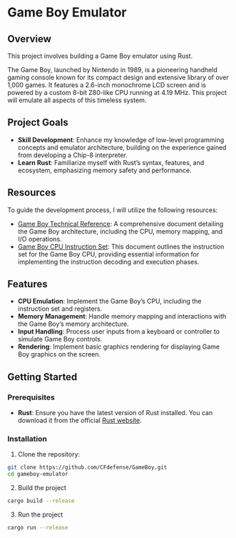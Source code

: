 # Game Boy Emulator

## Overview

This project involves building a Game Boy emulator using Rust.

The Game Boy, launched by Nintendo in 1989, is a pioneering handheld gaming console known for its compact design and extensive library of over 1,000 games. 
It features a 2.6-inch monochrome LCD screen and is powered by a custom 8-bit Z80-like CPU running at 4.19 MHz. This project will emulate all aspects of this timeless system.

## Project Goals

- **Skill Development**: Enhance my knowledge of low-level programming concepts and emulator architecture, building on the experience gained from developing a Chip-8 interpreter.
- **Learn Rust**: Familiarize myself with Rust’s syntax, features, and ecosystem, emphasizing memory safety and performance.

## Resources

To guide the development process, I will utilize the following resources:

- [Game Boy Technical Reference](https://gekkio.fi/files/gb-docs/gbctr.pdf#page=20&zoom=100,76,62): A comprehensive document detailing the Game Boy architecture, including the CPU, memory mapping, and I/O operations.
- [Game Boy CPU Instruction Set](https://gbdev.io/pandocs/CPU_Instruction_Set.html): This document outlines the instruction set for the Game Boy CPU, providing essential information for implementing the instruction decoding and execution phases.

## Features

- **CPU Emulation**: Implement the Game Boy’s CPU, including the instruction set and registers.
- **Memory Management**: Handle memory mapping and interactions with the Game Boy’s memory architecture.
- **Input Handling**: Process user inputs from a keyboard or controller to simulate Game Boy controls.
- **Rendering**: Implement basic graphics rendering for displaying Game Boy graphics on the screen.

## Getting Started

### Prerequisites

- **Rust**: Ensure you have the latest version of Rust installed. You can download it from the official [Rust website](https://www.rust-lang.org/).

### Installation

1. Clone the repository:

```bash
git clone https://github.com/CFdefense/GameBoy.git
cd gameboy-emulator
```

2. Build the project
```bash
cargo build --release
```
3. Run the project
```bash
cargo run --release
```
